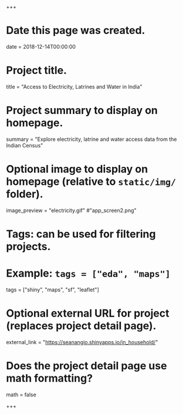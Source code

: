 +++
# Date this page was created.
date = 2018-12-14T00:00:00

# Project title.
title = "Access to Electricity, Latrines and Water in India"

# Project summary to display on homepage.
summary = "Explore electricity, latrine and water access data from the Indian Census"

# Optional image to display on homepage (relative to `static/img/` folder).
image_preview = "electricity.gif" 
#"app_screen2.png"

# Tags: can be used for filtering projects.
# Example: `tags = ["eda", "maps"]`
tags = ["shiny", "maps", "sf", "leaflet"]

# Optional external URL for project (replaces project detail page).
external_link = "https://seanangio.shinyapps.io/in_household/"

# Does the project detail page use math formatting?
math = false

+++

